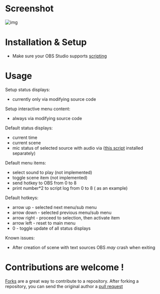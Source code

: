 # Screenshot
![img](https://i.imgur.com/MwPk3BI.png)
# Installation & Setup 
- Make sure your OBS Studio supports [scripting](https://obsproject.com/docs/scripting.html)

# Usage 
Setup status displays:
- currently only via modifying source code

Setup interactive menu content:
- always via modifying source code

Default status displays:  
- current time
- current scene 
- mic status of selected source with audio via ([this script](https://github.com/upgradeQ/OBS-Mute-Indicator) installed separately) 

Default menu items:
- select sound to play (not implemented)
- toggle scene item  (not implemented)
- send hotkey to OBS from 0 to 8 
- print number*2 to script log from 0 to 8 ( as an example)

Default hotkeys:
- arrow up - selected next menu/sub menu
- arrow down - selected previous menu/sub menu
- arrow right - proceed to selection, then activate item 
- arrow left - reset to main menu
- 0 - toggle update of all status displays

Known issues:
- After creation of scene with text sources OBS *may* crash when exiting

# Contributions are welcome !
[Forks](https://help.github.com/articles/fork-a-repo) are a great way to contribute to a repository.
After forking a repository, you can send the original author a [pull request](https://help.github.com/articles/using-pull-requests)
